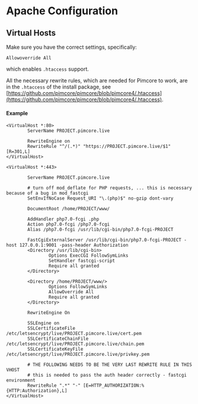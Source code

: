 # Apache Configuration 

## Virtual Hosts
Make sure you have the correct settings, specifically:

```
Allowoverride All
```
which enables `.htaccess` support. 

All the necessary rewrite rules, which are needed for Pimcore to work, are in the `.htaccess` of the install package, 
see [https://github.com/pimcore/pimcore/blob/pimcore4/.htaccess](https://github.com/pimcore/pimcore/blob/pimcore4/.htaccess). 

#### Example 
```
<VirtualHost *:80>
        ServerName PROJECT.pimcore.live
 
        RewriteEngine on
        RewriteRule "^/(.*)" "https://PROJECT.pimcore.live/$1" [R=301,L]
</VirtualHost>
  
<VirtualHost *:443>
 
        ServerName PROJECT.pimcore.live
 
        # turn off mod_deflate for PHP requests, ... this is necessary because of a bug in mod_fastcgi
        SetEnvIfNoCase Request_URI "\.(php)$" no-gzip dont-vary
 
        DocumentRoot /home/PROJECT/www/
 
        AddHandler php7.0-fcgi .php
        Action php7.0-fcgi /php7.0-fcgi
        Alias /php7.0-fcgi /usr/lib/cgi-bin/php7.0-fcgi-PROJECT
  
        FastCgiExternalServer /usr/lib/cgi-bin/php7.0-fcgi-PROJECT -host 127.0.0.1:9001 -pass-header Authorization
        <Directory /usr/lib/cgi-bin>
                Options ExecCGI FollowSymLinks
                SetHandler fastcgi-script
                Require all granted
        </Directory>
  
        <Directory /home/PROJECT/www/>
                Options FollowSymLinks
                AllowOverride All
                Require all granted
        </Directory>
  
        RewriteEngine On
  
        SSLEngine on
        SSLCertificateFile /etc/letsencrypt/live/PROJECT.pimcore.live/cert.pem
        SSLCertificateChainFile /etc/letsencrypt/live/PROJECT.pimcore.live/chain.pem
        SSLCertificateKeyFile /etc/letsencrypt/live/PROJECT.pimcore.live/privkey.pem 
         
        # THE FOLLOWING NEEDS TO BE THE VERY LAST REWRITE RULE IN THIS VHOST
        # this is needed to pass the auth header correctly - fastcgi environment
        RewriteRule ".*" "-" [E=HTTP_AUTHORIZATION:%{HTTP:Authorization},L]
</VirtualHost>
```
